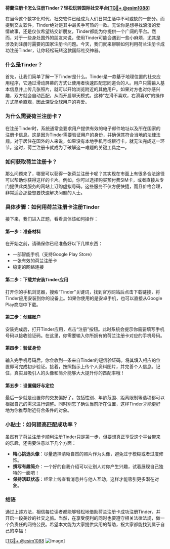 **荷蘭注册卡怎么注册Tinder？轻松玩转国际社交平台[[TG💪+ @esim1088](https://t.me/s/esim1088)]**

在当今这个数字化时代，社交软件已经成为人们日常生活中不可或缺的一部分。而提到交友软件，Tinder绝对是其中最炙手可热的一款。无论你是想寻找浪漫的爱情故事，还是仅仅希望结交新朋友，Tinder都能为你提供一个广阔的平台。然而，对于一些身处国外的朋友来说，使用Tinder可能会遇到一些小麻烦，尤其是涉及到注册时需要的国家注册卡问题。今天，我们就来聊聊如何利用荷兰注册卡成功注册Tinder，让你轻松玩转这款国际社交神器。

### 什么是Tinder？

首先，让我们简单了解一下Tinder是什么。Tinder是一款基于地理位置的社交应用程序，它通过滑动屏幕的方式让使用者快速匹配志同道合的人。用户只需输入基本信息并上传几张照片，就可以开始浏览附近的其他用户。如果对方也对你感兴趣，双方就会自动匹配，从而开启聊天模式。这种“左滑不喜欢，右滑喜欢”的操作方式简单直观，因此深受全球用户的喜爱。

### 为什么需要荷兰注册卡？

在注册Tinder时，系统通常会要求用户提供有效的电子邮件地址以及所在国家的注册卡信息。这是因为Tinder需要验证用户的身份，并确保其符合当地的法律法规。对于居住在国外的人来说，如果没有本地手机号或银行卡，就无法完成这一环节。这时，荷兰注册卡就成为了破解这一难题的关键工具之一。

### 如何获取荷兰注册卡？

那么问题来了，哪里可以获得一张荷兰注册卡呢？其实现在市面上有很多合法途径可以帮助你获得这样的卡片。例如，你可以选择购买预付费SIM卡，或者直接从专门提供此类服务的网站上订购虚拟号码。这些服务不仅方便快捷，而且价格合理，非常适合那些想要快速解决问题的人士。

### 具体步骤：如何用荷兰注册卡注册Tinder

接下来，我们进入正题，看看具体该如何操作：

#### 第一步：准备材料
在开始之前，请确保你已经准备好以下几样东西：
- 一部智能手机（支持Google Play Store）
- 一张有效的荷兰注册卡
- 稳定的网络连接

#### 第二步：下载并安装Tinder应用
打开你的手机浏览器，搜索“Tinder”关键词，找到官方网站后点击下载链接，将Tinder应用安装到你的设备上。如果你使用的是安卓手机，也可以直接从Google Play商店中下载。

#### 第三步：创建账户
安装完成后，打开Tinder应用，点击“注册”按钮。此时系统会提示你需要填写手机号码以接收验证码。在这里，你需要输入你所拥有的荷兰注册卡对应的手机号码。

#### 第四步：验证身份
输入完手机号码后，你会收到一条来自Tinder的短信验证码。将其填入相应的位置即可完成初步验证。接着，按照指示上传个人资料图片，并完善个人信息。记住，真实且吸引人的头像和简介能够大大提升你的匹配率哦！

#### 第五步：设置偏好与定位
最后一步就是设置你的交友偏好了。包括性别、年龄范围、距离限制等选项都可以根据自己的需求进行调整。同时别忘了确认当前所在位置，这样Tinder才能更好地为你推荐附近符合条件的对象。

### 小贴士：如何提高匹配成功率？
虽然有了荷兰注册卡顺利注册Tinder只是第一步，但要想真正享受这个平台带来的乐趣，还需要注意以下几个方面：
- **精心挑选头像**：尽量选择清晰自然的照片作为头像，避免过于模糊或者过度修饰。
- **撰写有趣简介**：一个好的自我介绍可以让别人对你产生兴趣，试着展现自己独特的一面吧！
- **保持活跃状态**：经常上线查看消息并与他人互动，这样才能吸引更多潜在对象。

### 结语

通过上述方法，相信每位读者都能够轻松地借助荷兰注册卡成功注册Tinder，并开启一段美妙的社交之旅。当然，在享受便利的同时也要遵守相关法律法规，做一个负责任的网络公民。希望本文能为大家提供实用的帮助，祝大家都能找到属于自己的幸福！

[[TG💪+ @esim1088](https://t.me/s/esim1088) ![Image](https://i.postimg.cc/4NQfJmqS/Snipaste-2025-05-13-00-14-12.png)]